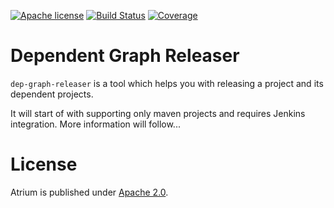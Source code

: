[![Apache license](https://img.shields.io/badge/license-Apache%202.0-brightgreen.svg)](http://opensource.org/licenses/Apache2.0)
[![Build Status](https://travis-ci.org/loewenfels/maven-dep-graph-releaser.svg?branch=master)](https://travis-ci.org/loewenfels/maven-dep-graph-releaser/branches)
[![Coverage](https://codecov.io/github/loewenfels/maven-dep-graph-releaser/coverage.svg?branch=master)](https://codecov.io/github/loewenfels/maven-dep-graph-releaser?branch=master)

# Dependent Graph Releaser
`dep-graph-releaser` is a tool which helps you with releasing a project and its dependent projects.

It will start of with supporting only maven projects and requires Jenkins integration.
More information will follow...

# License
Atrium is published under [Apache 2.0](http://opensource.org/licenses/Apache2.0). 
